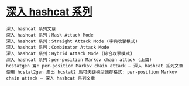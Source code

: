 # [深入 hashcat 系列](https://hack543.com/deep-dive-to-hashcat-per-position-markov-chain-attack/)
```
深入 hashcat 系列文章
深入 hashcat 系列：Mask Attack Mode
深入 hashcat 系列：Straight Attack Mode (字典攻擊模式)
深入 hashcat 系列：Combinator Attack Mode
深入 hashcat 系列：Hybrid Attack Mode (綜合攻擊模式)
深入 hashcat 系列：per-position Markov chain attack (上篇)
hcstatgen 篇: per-position Markov chain attack – 深入 hashcat 系列文章
使用 hcstat2gen 產出 hcstat2 馬可夫鏈模型儲存格式: per-position Markov chain attack – 深入 hashcat 系列文章
```
